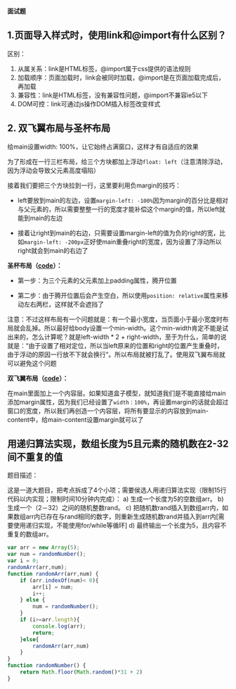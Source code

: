 **面试题**

## 1.页面导入样式时，使用link和@import有什么区别？

区别：
1. 从属关系：link是HTML标签，@import属于css提供的语法规则
2. 加载顺序：页面加载时，link会被同时加载，@import是在页面加载完成后，再加载
3. 兼容性：link是HTML标签，没有兼容性问题，@import不兼容ie5以下
4. DOM可控：link可通过js操作DOM插入标签改变样式

## 2. 双飞翼布局与圣杯布局

给main设置width: 100%，让它始终占满窗口，这样才有自适应的效果

为了形成在一行三栏布局，给三个方块都加上浮动`float: left`（注意清除浮动，因为浮动会导致父元素高度塌陷）

接着我们要把三个方块拉到一行，这里要利用负margin的技巧：

* left要放到main的左边，设置`margin-left: -100%`因为margin的百分比是相对与父元素的，所以需要整整一行的宽度才能补偿这个margin的值，所以left就能到main的左边

* 接着让right到main的右边，只需要设置margin-left的值为负的right的宽，比如`margin-left: -200px`正好使main重叠right的宽度，因为设置了浮动所以right就会到main的右边了

**圣杯布局（[code](html/圣杯布局.html)）：**

* 第一步：为三个元素的父元素加上padding属性，腾开位置

* 第二步：由于腾开位置后会产生空白，所以使用`position: relative`属性来移动左右两栏，这样就不会遮挡了

注意：不过这样布局有一个问题就是：有一个最小宽度，当页面小于最小宽度时布局就会乱掉。所以最好给body设置一个min-width。这个min-width肯定不能是试出来的，怎么计算呢？就是left-width * 2 + right-width，至于为什么，简单的说就是：“由于设置了相对定位，所以当left原来的位置和right的位置产生重叠时，由于浮动的原因一行放不下就会换行”。所以布局就被打乱了。使用双飞翼布局就可以避免这个问题

**双飞翼布局（[code](html/双飞翼布局.html)）：**

在main里面加上一个内容层。如果知道盒子模型，就知道我们是不能直接给main添加margin属性，因为我们已经设置了`width：100%`，再设置margin的话就会超过窗口的宽度，所以我们再创造一个内容层，将所有要显示的内容放到main-content中，给main-content设置margin就可以了

## 用递归算法实现，数组长度为5且元素的随机数在2-32间不重复的值

题目描述：

这是一道大题目，把考点拆成了4个小项；需要侯选人用递归算法实现（限制15行代码以内实现；限制时间10分钟内完成）：
a) 生成一个长度为5的空数组arr。
b) 生成一个（2－32）之间的随机整数rand。
c) 把随机数rand插入到数组arr内，如果数组arr内已存在与rand相同的数字，则重新生成随机数rand并插入到arr内[需要使用递归实现，不能使用for/while等循环]
d) 最终输出一个长度为5，且内容不重复的数组arr。

```js
var arr = new Array(5);
var num = randomNumber();
var i = 0;
randomArr(arr,num);
function randomArr(arr,num) {
    if (arr.indexOf(num)< 0){
        arr[i] = num;
        i++;
    } else {
        num = randomNumber();
    }
    if (i>=arr.length){
        console.log(arr);
        return;
    }else{
        randomArr(arr,num)
    }
}
function randomNumber() {
    return Math.floor(Math.random()*31 + 2)
}
```

